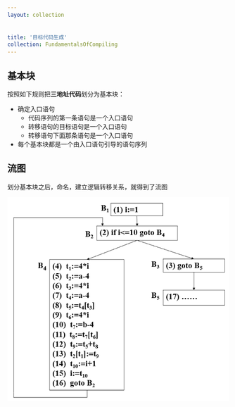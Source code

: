 ```yaml
---
layout: collection


title: '目标代码生成'
collection: FundamentalsOfCompiling
---
```


## 基本块

按照如下规则把**三地址代码**划分为基本块：
- 确定入口语句
  - 代码序列的第一条语句是一个入口语句
  - 转移语句的目标语句是一个入口语句
  - 转移语句下面那条语句是一个入口语句
- 每个基本块都是一个由入口语句引导的语句序列

## 流图

划分基本块之后，命名，建立逻辑转移关系，就得到了流图

![9-1](./_img/9-1.png)

